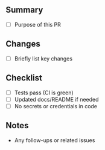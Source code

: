 ## Summary
- [ ] Purpose of this PR

## Changes
- [ ] Briefly list key changes

## Checklist
- [ ] Tests pass (CI is green)
- [ ] Updated docs/README if needed
- [ ] No secrets or credentials in code

## Notes
- Any follow-ups or related issues

